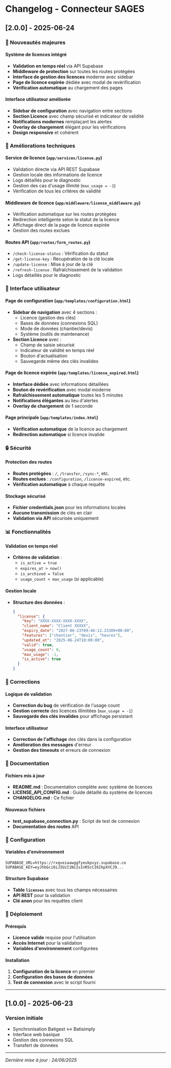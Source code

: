 # Changelog - Connecteur SAGES

## [2.0.0] - 2025-06-24

### 🎉 Nouveautés majeures

#### Système de licences intégré
- **Validation en temps réel** via API Supabase
- **Middleware de protection** sur toutes les routes protégées
- **Interface de gestion des licences** moderne avec sidebar
- **Page de licence expirée** dédiée avec modal de revérification
- **Vérification automatique** au chargement des pages

#### Interface utilisateur améliorée
- **Sidebar de configuration** avec navigation entre sections
- **Section Licence** avec champ sécurisé et indicateur de validité
- **Notifications modernes** remplaçant les alertes
- **Overlay de chargement** élégant pour les vérifications
- **Design responsive** et cohérent

### 🔧 Améliorations techniques

#### Service de licence (`app/services/license.py`)
- Validation directe via API REST Supabase
- Gestion locale des informations de licence
- Logs détaillés pour le diagnostic
- Gestion des cas d'usage illimité (`max_usage = -1`)
- Vérification de tous les critères de validité

#### Middleware de licence (`app/middleware/license_middleware.py`)
- Vérification automatique sur les routes protégées
- Redirection intelligente selon le statut de la licence
- Affichage direct de la page de licence expirée
- Gestion des routes exclues

#### Routes API (`app/routes/form_routes.py`)
- `/check-license-status` : Vérification du statut
- `/get-license-key` : Récupération de la clé locale
- `/update-license` : Mise à jour de la clé
- `/refresh-license` : Rafraîchissement de la validation
- Logs détaillés pour le diagnostic

### 🎨 Interface utilisateur

#### Page de configuration (`app/templates/configuration.html`)
- **Sidebar de navigation** avec 4 sections :
  - Licence (gestion des clés)
  - Bases de données (connexions SQL)
  - Mode de données (chantier/devis)
  - Système (outils de maintenance)
- **Section Licence** avec :
  - Champ de saisie sécurisé
  - Indicateur de validité en temps réel
  - Bouton d'actualisation
  - Sauvegarde même des clés invalides

#### Page de licence expirée (`app/templates/license_expired.html`)
- **Interface dédiée** avec informations détaillées
- **Bouton de revérification** avec modal moderne
- **Rafraîchissement automatique** toutes les 5 minutes
- **Notifications élégantes** au lieu d'alertes
- **Overlay de chargement** de 1 seconde

#### Page principale (`app/templates/index.html`)
- **Vérification automatique** de la licence au chargement
- **Redirection automatique** si licence invalide

### 🔒 Sécurité

#### Protection des routes
- **Routes protégées** : `/`, `/transfer`, `/sync-*`, etc.
- **Routes exclues** : `/configuration`, `/license-expired`, etc.
- **Vérification automatique** à chaque requête

#### Stockage sécurisé
- **Fichier credentials.json** pour les informations locales
- **Aucune transmission** de clés en clair
- **Validation via API** sécurisée uniquement

### 📊 Fonctionnalités

#### Validation en temps réel
- **Critères de validation** :
  - `is_active = true`
  - `expires_at > now()`
  - `is_archived = false`
  - `usage_count < max_usage` (si applicable)

#### Gestion locale
- **Structure des données** :
  ```json
  {
    "license": {
      "key": "XXXX-XXXX-XXXX-XXXX",
      "client_name": "Client XXXXX",
      "expiry_date": "2027-06-23T09:46:12.23389+00:00",
      "features": ["chantier", "devis", "heures"],
      "updated_at": "2025-06-24T10:00:00",
      "valid": true,
      "usage_count": 0,
      "max_usage": -1,
      "is_active": true
    }
  }
  ```

### 🐛 Corrections

#### Logique de validation
- **Correction du bug** de vérification de l'usage count
- **Gestion correcte** des licences illimitées (`max_usage = -1`)
- **Sauvegarde des clés invalides** pour affichage persistant

#### Interface utilisateur
- **Correction de l'affichage** des clés dans la configuration
- **Amélioration des messages** d'erreur
- **Gestion des timeouts** et erreurs de connexion

### 📝 Documentation

#### Fichiers mis à jour
- **README.md** : Documentation complète avec système de licences
- **LICENSE_API_CONFIG.md** : Guide détaillé du système de licences
- **CHANGELOG.md** : Ce fichier

#### Nouveaux fichiers
- **test_supabase_connection.py** : Script de test de connexion
- **Documentation des routes** API

### 🔧 Configuration

#### Variables d'environnement
```env
SUPABASE_URL=https://rxqveiaawggfyeukpvyz.supabase.co
SUPABASE_KEY=eyJhbGciOiJIUzI1NiIsInR5cCI6IkpXVCJ9...
```

#### Structure Supabase
- **Table `licenses`** avec tous les champs nécessaires
- **API REST** pour la validation
- **Clé anon** pour les requêtes client

### 🚀 Déploiement

#### Prérequis
- **Licence valide** requise pour l'utilisation
- **Accès Internet** pour la validation
- **Variables d'environnement** configurées

#### Installation
1. **Configuration de la licence** en premier
2. **Configuration des bases de données**
3. **Test de connexion** avec le script fourni

---

## [1.0.0] - 2025-06-23

### Version initiale
- Synchronisation Batigest ↔ Batisimply
- Interface web basique
- Gestion des connexions SQL
- Transfert de données

---

*Dernière mise à jour : 24/06/2025* 